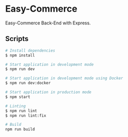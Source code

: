 # Easy-Commerce

Easy-Commerce Back-End with Express.

## Scripts

```bash
# Install dependencies
$ npm install

# Start application in development mode
$ npm run dev

# Start application in development mode using Docker
$ npm run dev:docker

# Start application in production mode
$ npm start

# Linting
$ npm run lint
$ npm run lint:fix

# Build
npm run build
```

